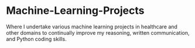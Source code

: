 # Machine-Learning-Projects
Where I undertake various machine learning projects in healthcare and other domains to continually improve my reasoning, written communication, and Python coding skills.
